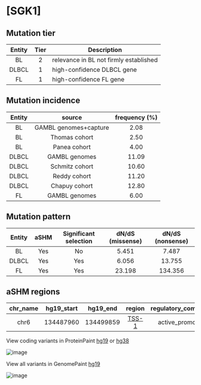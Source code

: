 # [SGK1]

## Mutation tier

|Entity|Tier|Description                           |
|:------:|:----:|--------------------------------------|
|BL    |2   |relevance in BL not firmly established|
|DLBCL |1   |high-confidence DLBCL gene            |
|FL    |1   |high-confidence FL gene               |
## Mutation incidence

|Entity|source               |frequency (%)|
|:------:|:---------------------:|:-------------:|
|BL    |GAMBL genomes+capture| 2.08        |
|BL    |Thomas cohort        | 2.50        |
|BL    |Panea cohort         | 4.00        |
|DLBCL |GAMBL genomes        |11.09        |
|DLBCL |Schmitz cohort       |10.60        |
|DLBCL |Reddy cohort         |11.20        |
|DLBCL |Chapuy cohort        |12.80        |
|FL    |GAMBL genomes        | 6.00        |

## Mutation pattern

|Entity|aSHM|Significant selection|dN/dS (missense)|dN/dS (nonsense)|
|:------:|:----:|:---------------------:|:----------------:|:----------------:|
|BL    |Yes |No                   | 5.451          |  7.487         |
|DLBCL |Yes |Yes                  | 6.056          | 13.755         |
|FL    |Yes |Yes                  |23.198          |134.356         |

## aSHM regions

|chr_name|hg19_start|hg19_end |region                                                                                       |regulatory_comment|
|:--------:|:----------:|:---------:|:---------------------------------------------------------------------------------------------:|:------------------:|
|chr6    |134487960 |134499859|[TSS-1](https://genome.ucsc.edu/s/rdmorin/GAMBL%20hg19?position=chr6%3A134487960%2D134499859)|active_promoter   |


View coding variants in ProteinPaint [hg19](https://www.bcgsc.ca/downloads/morinlab/GAMBL/test/genes/SGK1_protein.html)  or [hg38](https://www.bcgsc.ca/downloads/morinlab/GAMBL/test/genes/SGK1_protein_hg38.html)

![image](../../images/proteinpaint/SGK1_NM_005627.svg)

View all variants in GenomePaint [hg19](https://www.bcgsc.ca/downloads/morinlab/GAMBL/test/genes/SGK1.html)

![image](../../images/proteinpaint/SGK1.svg)
